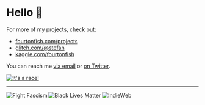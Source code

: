 # Hello 👋

For more of my projects, check out:

- [fourtonfish.com/projects](https://fourtonfish.com/projects/)
- [glitch.com/@stefan](https://glitch.com/@stefan)
- [kaggle.com/fourtonfish](https://www.kaggle.com/fourtonfish)

You can reach me [via email](mailto:stefan@fourtonfish.com) or [on Twitter](https://twitter.com/fourtonfish).

[![It's a race!](https://fourtonfish.com/wp-content/uploads/2019/11/curl-race.gif)](https://fourtonfish.com/project/node-web-console/)
<hr/>
<a href="https://fightfascism.glitch.me/">
  <img align="left" alt="Fight Fascism" title="Fight fascism! Design by Angus Johnston" src="https://cdn.glitch.com/2249eb84-18cb-406f-a492-82a272962e6f%2Fff-black-sq.png">
</a>
<a href="https://blacklivesmatter.com/">
  <img align="left" alt="Black Lives Matter" title="Black Lives Matter logo" src="https://fourtonfish.com/wp-content/themes/fourtonfish/images/other/blm.jpg">
</a>
<a href="https://indieweb.org/">
  <img align="left" alt="IndieWeb" title="Support #indieweb!" src="https://fourtonfish.com/wp-content/themes/fourtonfish/images/other/indiewebcamp.png">
</a>
